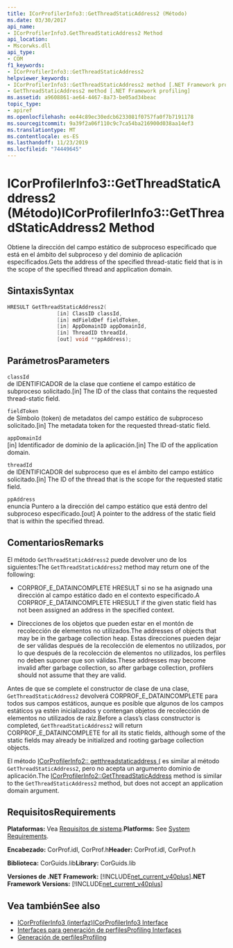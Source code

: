 ```yaml
---
title: ICorProfilerInfo3::GetThreadStaticAddress2 (Método)
ms.date: 03/30/2017
api_name:
- ICorProfilerInfo3.GetThreadStaticAddress2 Method
api_location:
- Mscorwks.dll
api_type:
- COM
f1_keywords:
- ICorProfilerInfo3::GetThreadStaticAddress2
helpviewer_keywords:
- ICorProfilerInfo3::GetThreadStaticAddress2 method [.NET Framework profiling]
- GetThreadStaticAddress2 method [.NET Framework profiling]
ms.assetid: a9608861-ae64-4467-8a73-be05ad34beac
topic_type:
- apiref
ms.openlocfilehash: ee44c89ec30edcb6233081f0757fa0f7b7191178
ms.sourcegitcommit: 9a39f2a06f110c9c7ca54ba216900d038aa14ef3
ms.translationtype: MT
ms.contentlocale: es-ES
ms.lasthandoff: 11/23/2019
ms.locfileid: "74449645"
---
```

# <a name="icorprofilerinfo3getthreadstaticaddress2-method"></a><span data-ttu-id="41f68-102">ICorProfilerInfo3::GetThreadStaticAddress2 (Método)</span><span class="sxs-lookup"><span data-stu-id="41f68-102">ICorProfilerInfo3::GetThreadStaticAddress2 Method</span></span>
<span data-ttu-id="41f68-103">Obtiene la dirección del campo estático de subproceso especificado que está en el ámbito del subproceso y del dominio de aplicación especificados.</span><span class="sxs-lookup"><span data-stu-id="41f68-103">Gets the address of the specified thread-static field that is in the scope of the specified thread and application domain.</span></span>  
  
## <a name="syntax"></a><span data-ttu-id="41f68-104">Sintaxis</span><span class="sxs-lookup"><span data-stu-id="41f68-104">Syntax</span></span>  
  
```cpp  
HRESULT GetThreadStaticAddress2(  
                [in] ClassID classId,  
                [in] mdFieldDef fieldToken,  
                [in] AppDomainID appDomainId,  
                [in] ThreadID threadId,  
                [out] void **ppAddress);  
```  
  
## <a name="parameters"></a><span data-ttu-id="41f68-105">Parámetros</span><span class="sxs-lookup"><span data-stu-id="41f68-105">Parameters</span></span>  
 `classId`  
 <span data-ttu-id="41f68-106">de IDENTIFICADOR de la clase que contiene el campo estático de subproceso solicitado.</span><span class="sxs-lookup"><span data-stu-id="41f68-106">[in] The ID of the class that contains the requested thread-static field.</span></span>  
  
 `fieldToken`  
 <span data-ttu-id="41f68-107">de Símbolo (token) de metadatos del campo estático de subproceso solicitado.</span><span class="sxs-lookup"><span data-stu-id="41f68-107">[in] The metadata token for the requested thread-static field.</span></span>  
  
 `appDomainId`  
 <span data-ttu-id="41f68-108">[in] Identificador de dominio de la aplicación.</span><span class="sxs-lookup"><span data-stu-id="41f68-108">[in] The ID of the application domain.</span></span>  
  
 `threadId`  
 <span data-ttu-id="41f68-109">de IDENTIFICADOR del subproceso que es el ámbito del campo estático solicitado.</span><span class="sxs-lookup"><span data-stu-id="41f68-109">[in] The ID of the thread that is the scope for the requested static field.</span></span>  
  
 `ppAddress`  
 <span data-ttu-id="41f68-110">enuncia Puntero a la dirección del campo estático que está dentro del subproceso especificado.</span><span class="sxs-lookup"><span data-stu-id="41f68-110">[out] A pointer to the address of the static field that is within the specified thread.</span></span>  
  
## <a name="remarks"></a><span data-ttu-id="41f68-111">Comentarios</span><span class="sxs-lookup"><span data-stu-id="41f68-111">Remarks</span></span>  
 <span data-ttu-id="41f68-112">El método `GetThreadStaticAddress2` puede devolver uno de los siguientes:</span><span class="sxs-lookup"><span data-stu-id="41f68-112">The `GetThreadStaticAddress2` method may return one of the following:</span></span>  
  
- <span data-ttu-id="41f68-113">CORPROF_E_DATAINCOMPLETE HRESULT si no se ha asignado una dirección al campo estático dado en el contexto especificado.</span><span class="sxs-lookup"><span data-stu-id="41f68-113">A CORPROF_E_DATAINCOMPLETE HRESULT if the given static field has not been assigned an address in the specified context.</span></span>  
  
- <span data-ttu-id="41f68-114">Direcciones de los objetos que pueden estar en el montón de recolección de elementos no utilizados.</span><span class="sxs-lookup"><span data-stu-id="41f68-114">The addresses of objects that may be in the garbage collection heap.</span></span> <span data-ttu-id="41f68-115">Estas direcciones pueden dejar de ser válidas después de la recolección de elementos no utilizados, por lo que después de la recolección de elementos no utilizados, los perfiles no deben suponer que son válidas.</span><span class="sxs-lookup"><span data-stu-id="41f68-115">These addresses may become invalid after garbage collection, so after garbage collection, profilers should not assume that they are valid.</span></span>  
  
 <span data-ttu-id="41f68-116">Antes de que se complete el constructor de clase de una clase, `GetThreadStaticAddress2` devolverá CORPROF_E_DATAINCOMPLETE para todos sus campos estáticos, aunque es posible que algunos de los campos estáticos ya estén inicializados y contengan objetos de recolección de elementos no utilizados de raíz.</span><span class="sxs-lookup"><span data-stu-id="41f68-116">Before a class’s class constructor is completed, `GetThreadStaticAddress2` will return CORPROF_E_DATAINCOMPLETE for all its static fields, although some of the static fields may already be initialized and rooting garbage collection objects.</span></span>  
  
 <span data-ttu-id="41f68-117">El método [ICorProfilerInfo2:: getthreadstaticaddress (](../../../../docs/framework/unmanaged-api/profiling/icorprofilerinfo2-getthreadstaticaddress-method.md) es similar al método `GetThreadStaticAddress2`, pero no acepta un argumento dominio de aplicación.</span><span class="sxs-lookup"><span data-stu-id="41f68-117">The [ICorProfilerInfo2::GetThreadStaticAddress](../../../../docs/framework/unmanaged-api/profiling/icorprofilerinfo2-getthreadstaticaddress-method.md) method is similar to the `GetThreadStaticAddress2` method, but does not accept an application domain argument.</span></span>  
  
## <a name="requirements"></a><span data-ttu-id="41f68-118">Requisitos</span><span class="sxs-lookup"><span data-stu-id="41f68-118">Requirements</span></span>  
 <span data-ttu-id="41f68-119">**Plataformas:** Vea [Requisitos de sistema](../../../../docs/framework/get-started/system-requirements.md).</span><span class="sxs-lookup"><span data-stu-id="41f68-119">**Platforms:** See [System Requirements](../../../../docs/framework/get-started/system-requirements.md).</span></span>  
  
 <span data-ttu-id="41f68-120">**Encabezado:** CorProf.idl, CorProf.h</span><span class="sxs-lookup"><span data-stu-id="41f68-120">**Header:** CorProf.idl, CorProf.h</span></span>  
  
 <span data-ttu-id="41f68-121">**Biblioteca:** CorGuids.lib</span><span class="sxs-lookup"><span data-stu-id="41f68-121">**Library:** CorGuids.lib</span></span>  
  
 <span data-ttu-id="41f68-122">**Versiones de .NET Framework:** [!INCLUDE[net_current_v40plus](../../../../includes/net-current-v40plus-md.md)]</span><span class="sxs-lookup"><span data-stu-id="41f68-122">**.NET Framework Versions:** [!INCLUDE[net_current_v40plus](../../../../includes/net-current-v40plus-md.md)]</span></span>  
  
## <a name="see-also"></a><span data-ttu-id="41f68-123">Vea también</span><span class="sxs-lookup"><span data-stu-id="41f68-123">See also</span></span>

- [<span data-ttu-id="41f68-124">ICorProfilerInfo3 (interfaz)</span><span class="sxs-lookup"><span data-stu-id="41f68-124">ICorProfilerInfo3 Interface</span></span>](../../../../docs/framework/unmanaged-api/profiling/icorprofilerinfo3-interface.md)
- [<span data-ttu-id="41f68-125">Interfaces para generación de perfiles</span><span class="sxs-lookup"><span data-stu-id="41f68-125">Profiling Interfaces</span></span>](../../../../docs/framework/unmanaged-api/profiling/profiling-interfaces.md)
- [<span data-ttu-id="41f68-126">Generación de perfiles</span><span class="sxs-lookup"><span data-stu-id="41f68-126">Profiling</span></span>](../../../../docs/framework/unmanaged-api/profiling/index.md)
